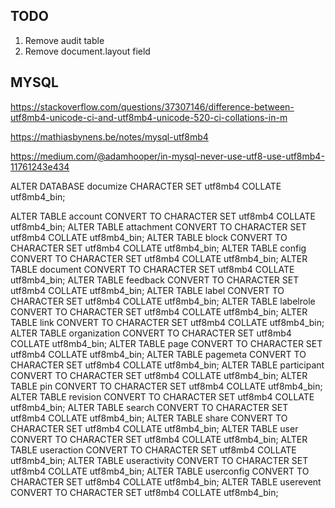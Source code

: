 
## TODO

1. Remove audit table
2. Remove document.layout field


## MYSQL

https://stackoverflow.com/questions/37307146/difference-between-utf8mb4-unicode-ci-and-utf8mb4-unicode-520-ci-collations-in-m

https://mathiasbynens.be/notes/mysql-utf8mb4

https://medium.com/@adamhooper/in-mysql-never-use-utf8-use-utf8mb4-11761243e434

ALTER DATABASE documize CHARACTER SET utf8mb4 COLLATE utf8mb4_bin;

ALTER TABLE account CONVERT TO CHARACTER SET utf8mb4 COLLATE utf8mb4_bin;
ALTER TABLE attachment CONVERT TO CHARACTER SET utf8mb4 COLLATE utf8mb4_bin;
ALTER TABLE block CONVERT TO CHARACTER SET utf8mb4 COLLATE utf8mb4_bin;
ALTER TABLE config CONVERT TO CHARACTER SET utf8mb4 COLLATE utf8mb4_bin;
ALTER TABLE document CONVERT TO CHARACTER SET utf8mb4 COLLATE utf8mb4_bin;
ALTER TABLE feedback CONVERT TO CHARACTER SET utf8mb4 COLLATE utf8mb4_bin;
ALTER TABLE label CONVERT TO CHARACTER SET utf8mb4 COLLATE utf8mb4_bin;
ALTER TABLE labelrole CONVERT TO CHARACTER SET utf8mb4 COLLATE utf8mb4_bin;
ALTER TABLE link CONVERT TO CHARACTER SET utf8mb4 COLLATE utf8mb4_bin;
ALTER TABLE organization CONVERT TO CHARACTER SET utf8mb4 COLLATE utf8mb4_bin;
ALTER TABLE page CONVERT TO CHARACTER SET utf8mb4 COLLATE utf8mb4_bin;
ALTER TABLE pagemeta CONVERT TO CHARACTER SET utf8mb4 COLLATE utf8mb4_bin;
ALTER TABLE participant CONVERT TO CHARACTER SET utf8mb4 COLLATE utf8mb4_bin;
ALTER TABLE pin CONVERT TO CHARACTER SET utf8mb4 COLLATE utf8mb4_bin;
ALTER TABLE revision CONVERT TO CHARACTER SET utf8mb4 COLLATE utf8mb4_bin;
ALTER TABLE search CONVERT TO CHARACTER SET utf8mb4 COLLATE utf8mb4_bin;
ALTER TABLE share CONVERT TO CHARACTER SET utf8mb4 COLLATE utf8mb4_bin;
ALTER TABLE user CONVERT TO CHARACTER SET utf8mb4 COLLATE utf8mb4_bin;
ALTER TABLE useraction CONVERT TO CHARACTER SET utf8mb4 COLLATE utf8mb4_bin;
ALTER TABLE useractivity CONVERT TO CHARACTER SET utf8mb4 COLLATE utf8mb4_bin;
ALTER TABLE userconfig CONVERT TO CHARACTER SET utf8mb4 COLLATE utf8mb4_bin;
ALTER TABLE userevent CONVERT TO CHARACTER SET utf8mb4 COLLATE utf8mb4_bin;

